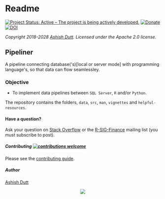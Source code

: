 # Readme
[![Project Status: Active – The project is being actively developed.](http://www.repostatus.org/badges/latest/active.svg)](http://www.repostatus.org/#active) [![Donate](http://i.imgur.com/vCIGFrH.png)](https://paypal.me/ashishdutt/25) [![DOI](https://zenodo.org/badge/62351661.svg)](https://zenodo.org/badge/latestdoi/62351661)

*Copyright 2018-2028 [Ashish Dutt](https://duttashi.github.io/). Licensed under the Apache 2.0 license.*

## Pipeliner
A pipeline connecting database('s)[local or server mode] with programming language's, so that data can flow seamlessley. 

### Objective

- To implement data pipelines between `SQL Server`, `R` and/or `Python`.

The repository contains the folders, `data`, `src`, `man`, `vignettes` and `helpful-resources`.

#### Have a question?

Ask your question on [Stack Overflow](http://stackoverflow.com/questions/tagged/r)
or the [R-SIG-Finance](https://stat.ethz.ch/mailman/listinfo/r-sig-finance)
mailing list (you must subscribe to post).

##### Contributing [![contributions welcome](https://img.shields.io/badge/contributions-welcome-brightgreen.svg?style=flat)](https://github.com/dwyl/esta/issues)

Please see the [contributing guide](CONTRIBUTING.md).

##### Author
[Ashish Dutt](https://duttashi.github.io/about/)


<p align="center">
<a href="https://www.paypal.me/ashishdutt">
<img src="https://www.paypalobjects.com/en_US/i/btn/btn_donate_LG.gif" />
</a>
</p>
